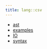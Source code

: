 ```yaml
---
title: lang::csv
---
```



* [ast](../../../Library/lang/csv/ast)
* [examples](../../../Library/lang/csv/examples)
* [IO](../../../Library/lang/csv/IO.md)
* [syntax](../../../Library/lang/csv/syntax)